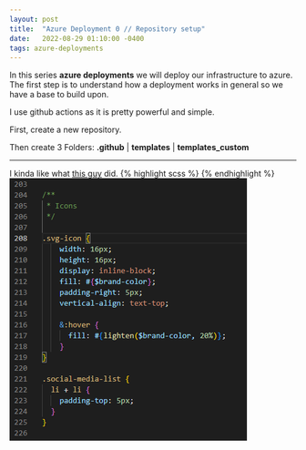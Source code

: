 ```yaml
---
layout: post
title:  "Azure Deployment 0 // Repository setup"
date:   2022-08-29 01:10:00 -0400
tags: azure-deployments
---
```


In this series **azure deployments** we will deploy our infrastructure to azure.
The first step is to understand how a deployment works in general so we have a base to build upon.

I use github actions as it is pretty powerful and simple.



First, create a new repository.

Then create 3 Folders: **.github** | **templates** | **templates_custom**







---


I kinda like what [this guy](https://github.com/codinfox/codinfox-lanyon/blob/dev/_scss/component/_tag.scss) did.
{% highlight scss %}
{% endhighlight %}
![picture](/assets/images/changing-the-css-10.png)



